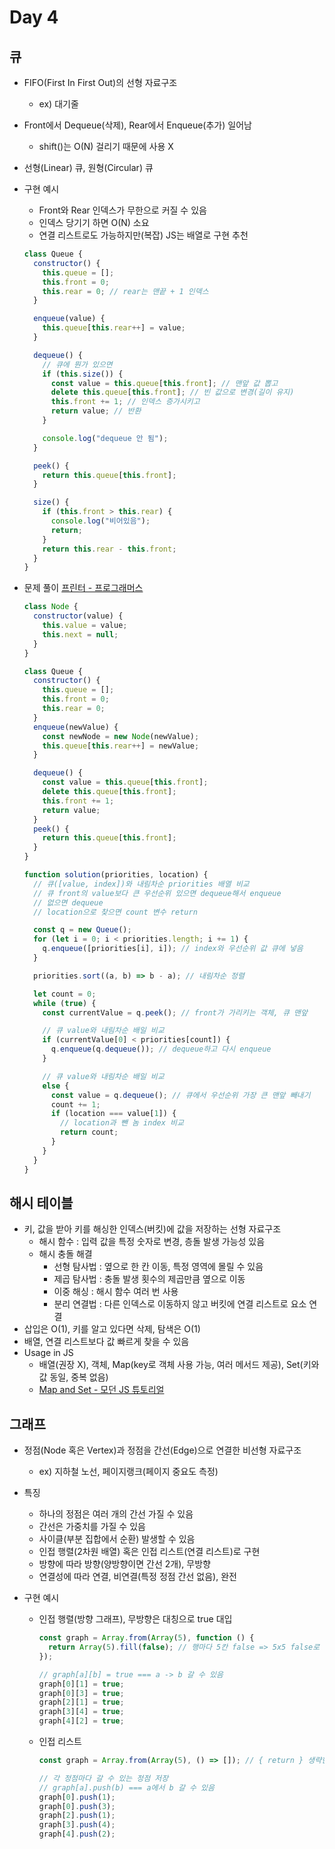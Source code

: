 # Day 4

## 큐

- FIFO(First In First Out)의 선형 자료구조
  - ex) 대기줄
- Front에서 Dequeue(삭제), Rear에서 Enqueue(추가) 일어남
  - shift()는 O(N) 걸리기 때문에 사용 X
- 선형(Linear) 큐, 원형(Circular) 큐
- 구현 예시

  - Front와 Rear 인덱스가 무한으로 커질 수 있음
  - 인덱스 당기기 하면 O(N) 소요
  - 연결 리스트로도 가능하지만(복잡) JS는 배열로 구현 추천

  ```javascript
  class Queue {
    constructor() {
      this.queue = [];
      this.front = 0;
      this.rear = 0; // rear는 맨끝 + 1 인덱스
    }

    enqueue(value) {
      this.queue[this.rear++] = value;
    }

    dequeue() {
      // 큐에 뭔가 있으면
      if (this.size()) {
        const value = this.queue[this.front]; // 맨앞 값 뽑고
        delete this.queue[this.front]; // 빈 값으로 변경(길이 유지)
        this.front += 1; // 인덱스 증가시키고
        return value; // 반환
      }

      console.log("dequeue 안 됨");
    }

    peek() {
      return this.queue[this.front];
    }

    size() {
      if (this.front > this.rear) {
        console.log("비어있음");
        return;
      }
      return this.rear - this.front;
    }
  }
  ```

- 문제 풀이 [프린터 - 프로그래머스](https://programmers.co.kr/learn/courses/30/lessons/42587?language=javascript)

  ```javascript
  class Node {
    constructor(value) {
      this.value = value;
      this.next = null;
    }
  }

  class Queue {
    constructor() {
      this.queue = [];
      this.front = 0;
      this.rear = 0;
    }
    enqueue(newValue) {
      const newNode = new Node(newValue);
      this.queue[this.rear++] = newValue;
    }

    dequeue() {
      const value = this.queue[this.front];
      delete this.queue[this.front];
      this.front += 1;
      return value;
    }
    peek() {
      return this.queue[this.front];
    }
  }

  function solution(priorities, location) {
    // 큐([value, index])와 내림차순 priorities 배열 비교
    // 큐 front의 value보다 큰 우선순위 있으면 dequeue해서 enqueue
    // 없으면 dequeue
    // location으로 찾으면 count 변수 return

    const q = new Queue();
    for (let i = 0; i < priorities.length; i += 1) {
      q.enqueue([priorities[i], i]); // index와 우선순위 값 큐에 넣음
    }

    priorities.sort((a, b) => b - a); // 내림차순 정렬

    let count = 0;
    while (true) {
      const currentValue = q.peek(); // front가 가리키는 객체, 큐 맨앞

      // 큐 value와 내림차순 배일 비교
      if (currentValue[0] < priorities[count]) {
        q.enqueue(q.dequeue()); // dequeue하고 다시 enqueue
      }

      // 큐 value와 내림차순 배일 비교
      else {
        const value = q.dequeue(); // 큐에서 우선순위 가장 큰 맨앞 빼내기
        count += 1;
        if (location === value[1]) {
          // location과 뺀 놈 index 비교
          return count;
        }
      }
    }
  }
  ```

## 해시 테이블

- 키, 값을 받아 키를 해싱한 인덱스(버킷)에 값을 저장하는 선형 자료구조
  - 해시 함수 : 입력 값을 특정 숫자로 변경, 층돌 발생 가능성 있음
  - 해시 충돌 해결
    - 선형 탐사법 : 옆으로 한 칸 이동, 특정 영역에 몰릴 수 있음
    - 제곱 탐사법 : 충돌 발생 횟수의 제곱만큼 옆으로 이동
    - 이중 해싱 : 해시 함수 여러 번 사용
    - 분리 연결법 : 다른 인덱스로 이동하지 않고 버킷에 연결 리스트로 요소 연결
- 삽입은 O(1), 키를 알고 있다면 삭제, 탐색은 O(1)
- 배열, 연결 리스트보다 값 빠르게 찾을 수 있음
- Usage in JS
  - 배열(권장 X), 객체, Map(key로 객체 사용 가능, 여러 메서드 제공), Set(키와 값 동일, 중복 없음)
  - [Map and Set - 모던 JS 튜토리얼](https://javascript.info/map-set)

## 그래프

- 정점(Node 혹은 Vertex)과 정점을 간선(Edge)으로 연결한 비선형 자료구조
  - ex) 지하철 노선, 페이지랭크(페이지 중요도 측정)
- 특징
  - 하나의 정점은 여러 개의 간선 가질 수 있음
  - 간선은 가중치를 가질 수 있음
  - 사이클(부분 집합에서 순환) 발생할 수 있음
  - 인접 행렬(2차원 배열) 혹은 인접 리스트(연결 리스트)로 구현
  - 방향에 따라 방향(양방향이면 간선 2개), 무방향
  - 연결성에 따라 연결, 비연결(특정 정점 간선 없음), 완전
- 구현 예시

  - 인접 행렬(방향 그래프), 무방향은 대칭으로 true 대입

    ```javascript
    const graph = Array.from(Array(5), function () {
      return Array(5).fill(false); // 행마다 5칸 false => 5x5 false로 초기화
    });

    // graph[a][b] = true === a -> b 갈 수 있음
    graph[0][1] = true;
    graph[0][3] = true;
    graph[2][1] = true;
    graph[3][4] = true;
    graph[4][2] = true;
    ```

  - 인접 리스트

    ```javascript
    const graph = Array.from(Array(5), () => []); // { return } 생략한 표현

    // 각 정점마다 갈 수 있는 정점 저장
    // graph[a].push(b) === a에서 b 갈 수 있음
    graph[0].push(1);
    graph[0].push(3);
    graph[2].push(1);
    graph[3].push(4);
    graph[4].push(2);
    ```
